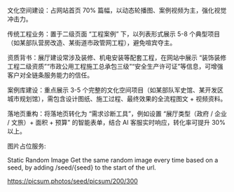 文化空间建设：占网站首页 70% 篇幅，以动态轮播图、案例视频为主，强化视觉冲击力。

传统工程业务：置于二级页面 “工程案例” 下，以列表形式展示 5-8 个典型项目（如某部队营房改造、某街道市政管网工程），避免喧宾夺主。


资质背书：展厅建设常涉及装修、机电安装等配套工程，在网站中展示 “装饰装修工程二级资质”“市政公用工程施工总承包三级”“安全生产许可证”等信息，可增强客户对全链条服务能力的信任。


案例库建设：重点展示 3-5 个完整的文化空间项目（如某部队军史馆、某开发区城市规划馆），需包含设计图纸、施工过程、最终效果的全流程图文 + 视频资料。

落地页重构：将落地页转化为 “需求诊断工具”，例如设置 “展厅类型（政府 / 企业 / 文旅）+ 面积 + 预算” 的智能表单，结合 AI 客服实时响应，转化率可提升 30% 以上。


图片占位服务: 

Static Random Image
Get the same random image every time based on a seed, by adding /seed/{seed} to the start of the url.

https://picsum.photos/seed/picsum/200/300